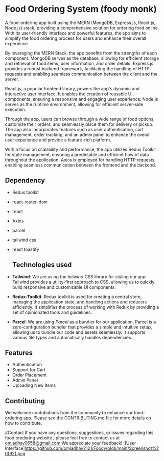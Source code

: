 # Food Ordering System (foody monk)


A food-ordering app built using the MERN (MongoDB, Express.js, React.js, Node.js) stack, providing a comprehensive solution for ordering food online. With its user-friendly interface and powerful features, the app aims to simplify the food ordering process for users and enhance their overall experience.

By leveraging the MERN Stack, the app benefits from the strengths of each component. MongoDB serves as the database, allowing for efficient storage and retrieval of food items, user information, and order details. Express.js provides a robust backend framework, facilitating the handling of HTTP requests and enabling seamless communication between the client and the server.

React.js, a popular frontend library, powers the app's dynamic and interactive user interface. It enables the creation of reusable UI components, ensuring a responsive and engaging user experience. Node.js serves as the runtime environment, allowing for efficient server-side execution.

Through the app, users can browse through a wide range of food options, customize their orders, and seamlessly place them for delivery or pickup. The app also incorporates features such as user authentication, cart management, order tracking, and an admin panel to enhance the overall user experience and provide a feature-rich platform.

With a focus on scalability and performance, the app utilizes Redux Toolkit for state management, ensuring a predictable and efficient flow of data throughout the application. Axios is employed for handling HTTP requests, enabling seamless communication between the frontend and the backend.

## Dependency
- Redux toolkit
- react-router-dom
- react
- Axios
- parcel
- tailwind css
- react toastify

  ## Technologies used
- **Tailwind**: We are using the *tailwind* CSS library for styling our app. Tailwind provides a utility-first approach to CSS, allowing us to quickly build responsive and customizable UI components.

- **Redux-Toolkit**: Redux toolkit is used for creating a central store, managing the application state, and handling actions and reducers efficiently. It simplifies the process of working with Redux by providing a set of opinionated tools and guidelines.

- **Parcel**: We are using *Parcel* as a bundler for our application. Parcel is a zero-configuration bundler that provides a simple and intuitive setup, allowing us to bundle our code and assets seamlessly. It supports various file types and automatically handles dependencies.

## Features
 - Authentication
 - Support for Cart
 - Order Placement
 - Admin Panel
 - Uploading New Items
 
 ## Contributing
We welcome contributions from the community to enhance our food-ordering app. Please see the [CONTRIBUTING.md](CONTRIBUTING.md) file for more details on how to contribute.

#Contact
If you have any questions, suggestions, or issues regarding this food oredering website , please feel free to contact us at omjadhav0658@gmail.com  We appreciate your feedback!
![User Interface]https://github.com/omjadhav2121/Foody/blob/main/Screenshot%20(92).png




